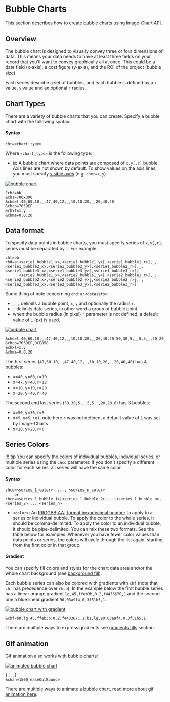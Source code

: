 # Bubble Charts

This section describes how to create bubble charts using Image-Chart API.

## Overview

The bubble chart is designed to visually convey three or four dimensions of data. This means your data needs to have at least three fields on your record that you’ll want to convey graphically all at once. This could be a date field (x-axis), a cost figure (y-axis), and the ROI of the project (bubble size).

Each series describe a set of bubbles, and each bubble is defined by a `x` value, `y` value and an optional `r` radius.

## Chart Types

There are a variety of bubble charts that you can create. Specify a bubble chart with the following syntax:

#### Syntax

```
cht=<chart_type>
```

Where `<chart_type>` is the following type:

- `bb` A bubble chart where data points are composed of `x,y[,r]` bubble. Axis lines are not shown by default. To show values on the axis lines, you must specify [visible axes](/reference/chart-axis/#visible-axes) (e.g. `chxt=x,y`).

[![bubble chart](https://image-charts.com/chart?chco=7059EF&chd=t:40,60,10,_,47,40,12,_,10,10,20,_,20,40,40&chma=0,0,20&chs=700x300&cht=bb&chxt=x,y&icac=fgribreau&icretina=1&ichm=f56fc1c2725edfd217ef044cabd866bf526c1d68a1553f7ad8ee7cf2994c45a4)](https://editor.image-charts.com/chart?chco=7059EF&chd=t:40,60,10,_,47,40,12,_,10,10,20,_,20,40,40&chma=0,0,20&chs=700x300&cht=bb&chxt=x,y&icac=fgribreau&icretina=1&ichm=f56fc1c2725edfd217ef044cabd866bf526c1d68a1553f7ad8ee7cf2994c45a4)

```
?cht=bb
&chs=700x300
&chd=t:40,60,10,_,47,40,12,_,10,10,20,_,20,40,40
&chco=7059EF
&chxt=x,y
&chma=0,0,20
```

## Data format

To specify data points in bubble charts, you must specify series of `x,y[,r]`, series must be separated by `|`. For example:

```
cht=bb
chd=a:<serie1_bubble1_x>,<serie1_bubble1_y>[,<serie1_bubble1_r>],_,<serie1_bubble2_x>,<serie1_bubble2_y>[,<serie1_bubble2_r>],_,<serie1_bubble3_x>,<serie1_bubble3_y>[,<serie1_bubble3_r>]|
      <serie2_bubble1_x>,<serie2_bubble1_y>[,<serie2_bubble1_r>],_,<serie2_bubble2_x>,<serie2_bubble2_y>[,<serie2_bubble2_r>],_,<serie2_bubble3_x>,<serie2_bubble3_y>[,<serie2_bubble3_r>]
```

Some thing of note concerning `chd:a:<datasets>`:

- `,_,` delimits a bubble point, `x`, `y` and optionally the radius `r`.
- `|` delimits data series, in other word a group of bubble point.
- when the bubble radius (in pixel) `r` parameter is not defined, a default value of `1` (px) is used.

[![bubble chart](https://image-charts.com/chart?chco=7059EF|0CE858&chd=t:40,60,10,_,47,40,12,_,10,10,20,_,20,40,40|50,30,5,_,5,5,_,20,20,6&chma=0,0,20&chs=700x300&cht=bb&chxt=x,y&icac=fgribreau&icretina=1&ichm=03112ba3d5451e9259c1d14c35621d1dd66e9c35d4620f88f95c9100f56a1a19)](https://editor.image-charts.com/chart?chco=7059EF|0CE858&chd=t:40,60,10,_,47,40,12,_,10,10,20,_,20,40,40|50,30,5,_,5,5,_,20,20,6&chma=0,0,20&chs=700x300&cht=bb&chxt=x,y&icac=fgribreau&icretina=1&ichm=03112ba3d5451e9259c1d14c35621d1dd66e9c35d4620f88f95c9100f56a1a19)

```
&chd=t:40,60,10,_,47,40,12,_,10,10,20,_,20,40,40|50,30,5,_,5,5,_,20,20,6
&chco=7059EF,0CE858
&chxt=x,y
&chma=0,0,20
```

The first series (`40,60,10,_,47,40,12,_,10,10,20,_,20,40,40`) has 4 bubbles:

- x=`40`, y=`60`, r=`10`
- x=`47`, y=`40`, r=`12`
- x=`10`, y=`10`, r=`20`
- x=`20`, y=`40`, r=`40`

The second and last series (`50,30,5,_,5,5,_,20,20,6`) has 3 bubbles:

- x=`50`, y=`30`, r=`5`
- x=`5`, y=`5`, r=`1`, note here `r` was not defined, a default value of `1` was set by Image-Charts
- x=`20`, y=`20`, r=`6`


## Series Colors

!!! tip
    You can specify the colors of individual bubbles, individual series, or multiple series using the `chco` parameter. If you don't specify a different color for each series, all series will have the same color.

#### Syntax

```
chco=<series_1_color>, ..., <series_n_color>
    or
chco=<series_1_bubble_1>|<series_1_bubble_2>|...|<series_1_bubble_n>,<series_2>,...,<series_n>
```

- `<color>`: An [RRGGBB\[AA\] format hexadecimal number](/reference/color-format) to apply to a series or individual bubble. To apply the color to the whole series, it should be comma-delimited. To apply the color to an individual bubble, it should be pipe-delimited. You can mix these two formats. See the table below for examples. Whenever you have fewer color values than data points or series, the colors will cycle through the list again, starting from the first color in that group.

#### Gradient

You can specify fill colors and styles for the chart data area and/or the whole chart background (see [background fill](/reference/background-fill/)).


Each bubble series can also be colored with gradients with `chf` (note that `chf` has precedence over `chco`). In the example below the first bubble series has a linear orange gradient `lg,45,ffeb3b,0.2,f443367C,1` and the second one a blue linear gradient `90,03a9f4,0,3f51b5,1`.

[![bubble chart with gradient](https://image-charts.com/chart?chd=t:40,60,10,_,47,40,12,_,10,10,20,_,20,40,40|50,30,5,_,20,20,6,_,5,5,10,_,15,20,20&chf=b0,lg,45,ffeb3b,0.2,f443367C,1|b1,lg,90,03a9f4,0,3f51b5,1&chl=||hum|WoW!|&chma=0,0,20&chs=700x300&cht=bb&chxt=x,y&icac=fgribreau&icretina=1&ichm=25b0f79bc1e53e77a159bad711c4ff658847ccad617400276659e165c7d909da)](https://editor.image-charts.com/chart?chd=t:40,60,10,_,47,40,12,_,10,10,20,_,20,40,40|50,30,5,_,20,20,6,_,5,5,10,_,15,20,20&chf=b0,lg,45,ffeb3b,0.2,f443367C,1|b1,lg,90,03a9f4,0,3f51b5,1&chl=||hum|WoW!|&chma=0,0,20&chs=700x300&cht=bb&chxt=x,y&icac=fgribreau&icretina=1&ichm=25b0f79bc1e53e77a159bad711c4ff658847ccad617400276659e165c7d909da)

```
&chf=b0,lg,45,ffeb3b,0.2,f443367C,1|b1,lg,90,03a9f4,0,3f51b5,1
```

There are multiple ways to express gradients see [gradients fills](/reference/background-fill/#gradient-fills) section.

## Gif animation

Gif animation also works with bubble charts:

[![animated bubble chart](https://image-charts.com/chart?chan=1500,easeOutBounce&chco=7059EF|0CE858&chd=t:40,60,10,_,47,40,12,_,10,10,20,_,20,40,40|50,30,5,_,20,20,6,_,5,5,10,_,15,20,20&chma=0,0,20&chs=700x300&cht=bb&chxt=x,y&icac=fgribreau&icretina=1&ichm=70f156b87275d635cfcf7f4c5a9f573a5b587c11cc8e749fb99f96901e853295)](https://editor.image-charts.com/chart?cht=bb&chs=700x300&chd=t:40,60,10,_,47,40,12,_,10,10,20,_,20,40,40|50,30,5,_,20,20,6,_,5,5,10,_,15,20,20&chco=7059EF|0CE858&chxt=x,y&chma=0,0,20&chan=1500,easeOutBounce)

```
[...]
&chan=1500,easeOutBounce
```

There are multiple ways to animate a bubble chart, read more about [gif animation here](/reference/animation/).
